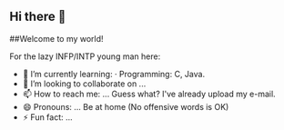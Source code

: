 ## Hi there 👋
##Welcome to my world!

For the lazy INFP/INTP young man here:
- 🌱 I’m currently learning:
    · Programming: C, Java.
- 👯 I’m looking to collaborate on ...
- 📫 How to reach me: ... Guess what? I've already upload my e-mail.
- 😄 Pronouns: ... Be at home (No offensive words is OK)
- ⚡ Fun fact: ...

<!--
**TwilightLoveU/TwilightLoveU** is a ✨ _special_ ✨ repository because its `README.md` (this file) appears on your GitHub profile.

Here are some ideas to get you started:

- 🔭 I’m currently working on ...
- 🌱 I’m currently learning ...
- 👯 I’m looking to collaborate on ...
- 🤔 I’m looking for help with ...
- 💬 Ask me about ...
- 📫 How to reach me: ...
- 😄 Pronouns: ...
- ⚡ Fun fact: ...
-->
